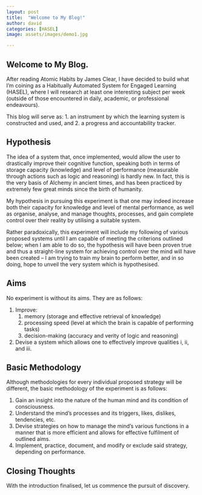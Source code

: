 ```yaml
---
layout: post
title:  "Welcome to My Blog!"
author: david
categories: [HASEL]
image: assets/images/demo1.jpg

---
```

## Welcome to My Blog.
After reading Atomic Habits by James Clear, I have decided to build what I’m coining as a Habitually Automated System for Engaged Learning (HASEL), where I will research at least one interesting subject per week (outside of those encountered in daily, academic, or professional endeavours).

This blog will serve as: 1. an instrument by which the learning system is constructed and used, and 2. a progress and accountability tracker.

## Hypothesis
The idea of a system that, once implemented, would allow the user to drastically improve their cognitive function, speaking both in terms of storage capacity (knowledge) and level of performance (measurable through actions such as logic and reasoning) is hardly new. In fact, this is the very basis of Alchemy in ancient times, and has been practiced by extremely few great minds since the birth of humanity. 

My hypothesis in pursuing this experiment is that one may indeed increase both their capacity for knowledge and level of mental performance, as well as organise, analyse, and manage thoughts, processes, and gain complete control over their reality by utilising a suitable system.

Rather paradoxically, this experiment will include my following of various proposed systems until I am capable of meeting the criterions outlined below; when I am able to do so, the hypothesis will have been proven true and thus a straight-line system for achieving control over the mind will have been created – I am trying to train my brain to perform better, and in so doing, hope to unveil the very system which is hypothesised.

## Aims
No experiment is without its aims. They are as follows:
1.	Improve:
    1.	memory (storage and effective retrieval of knowledge)
    2.	processing speed (level at which the brain is capable of performing tasks)
    3.	decision-making (accuracy and verity of logic and reasoning)
3.	Devise a system which allows one to effectively improve qualities i, ii, and iii.

## Basic Methodology
Although methodologies for every individual proposed strategy will be different, the basic methodology of the experiment is as follows:
1.	Gain an insight into the nature of the human mind and its condition of consciousness.
2.	Understand the mind’s processes and its triggers, likes, dislikes, tendencies, etc.
3.	Devise strategies on how to manage the mind’s various functions in a manner that is more efficient and allows for effective fulfilment of outlined aims.
4.	Implement, practice, document, and modify or exclude said strategy, depending on performance.

## Closing Thoughts
With the introduction finalised, let us commence the pursuit of discovery.
